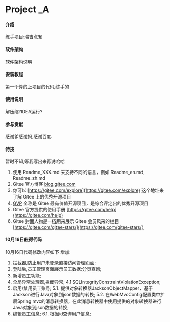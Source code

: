 # Project _A

#### 介绍
练手项目:瑞吉点餐

#### 软件架构
软件架构说明


#### 安装教程

第一个算的上项目的代码,练手的

#### 使用说明

解压缩?IDEA运行?

#### 参与贡献

感谢爹感谢妈,感谢百度.

#### 特技

暂时不知,等我写出来再说哈哈
1.  使用 Readme\_XXX.md 来支持不同的语言，例如 Readme\_en.md, Readme\_zh.md
2.  Gitee 官方博客 [blog.gitee.com](https://blog.gitee.com)
3.  你可以 [https://gitee.com/explore](https://gitee.com/explore) 这个地址来了解 Gitee 上的优秀开源项目
4.  [GVP](https://gitee.com/gvp) 全称是 Gitee 最有价值开源项目，是综合评定出的优秀开源项目
5.  Gitee 官方提供的使用手册 [https://gitee.com/help](https://gitee.com/help)
6.  Gitee 封面人物是一档用来展示 Gitee 会员风采的栏目 [https://gitee.com/gitee-stars/](https://gitee.com/gitee-stars/)

#### 10月16日敲得代码

10月16日代码修改内容如下
增加:
1. 拦截器,防止用户未登录直接访问管理页面;
2. 登陆后,员工管理页面展示员工数据:分页查询;
3. 新增员工功能;
4. 全局异常处理器,拦截异常;
 4.1 SQLIntegrityConstraintViolationException;
5. 启用/禁用员工账号;
 5.1. 提供对象转换器JacksonObjectMapper，基于Jackson进行Java对象到json数据的转换;
 5.2. 在WebMvcConfig配置类中扩展Spring mvc的消息转换器，在此消息转换器中使用提供的对象转换器进行Java对象到json数据的转换;
6. 编辑员工信息;
 6.1. 根据id查询用户信息;
